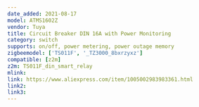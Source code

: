 ```yaml
---
date_added: 2021-08-17
model: ATMS1602Z
vendor: Tuya
title: Circuit Breaker DIN 16A with Power Monitoring
category: switch
supports: on/off, power metering, power outage memory
zigbeemodel: ['TS011F', '_TZ3000_8bxrzyxz']
compatible: [z2m]
z2m: TS011F_din_smart_relay
mlink: 
link: https://www.aliexpress.com/item/1005002983983361.html
link2: 
link3: 
---
```

